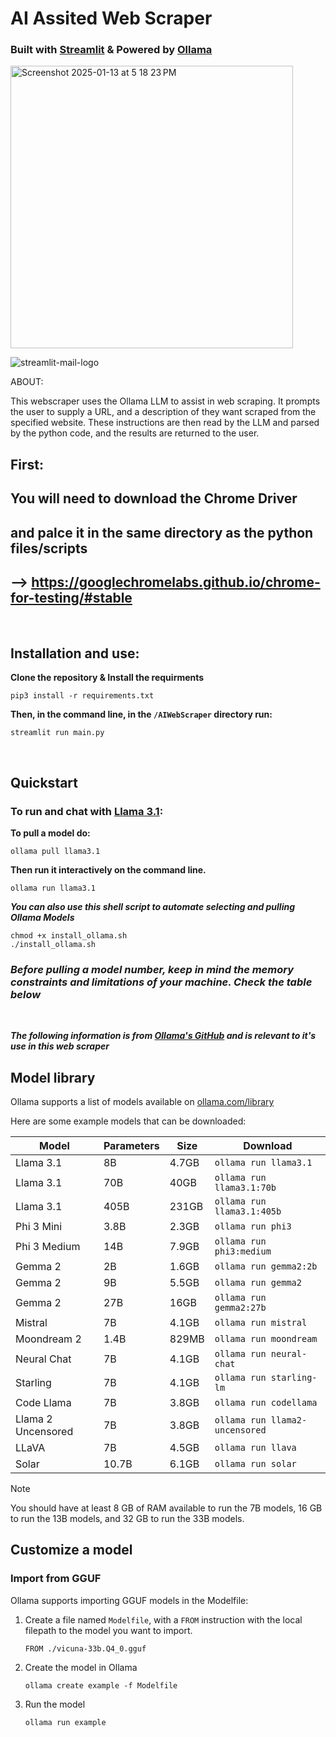 # AI Assited Web Scraper

### Built with [Streamlit](https://streamlit.io/)  & Powered by [Ollama](https://ollama.com/)

<img width="452" alt="Screenshot 2025-01-13 at 5 18 23 PM" src="https://github.com/user-attachments/assets/9509b333-d71f-4e77-b222-c7b3297f5b55" />


![streamlit-mail-logo](https://github.com/user-attachments/assets/2bb87c8e-11e8-4236-bf85-162b099e7189)





ABOUT:

This webscraper uses the Ollama LLM to assist in web scraping.
It prompts the user to supply a URL, and a description of they want scraped from the specified website.
These instructions are then read by the LLM and parsed by the python code, and the results are returned to the user.

## First:

## You will need to download the Chrome Driver 
## and palce it in the same directory as the python files/scripts
## --> https://googlechromelabs.github.io/chrome-for-testing/#stable

<br>


## Installation and use:
**Clone the repository & Install the requirments**
```shell
pip3 install -r requirements.txt
```

**Then, in the command line, in the `/AIWebScraper` directory run:**
```shell
streamlit run main.py
```

<br>

## Quickstart

### To run and chat with [Llama 3.1](https://ollama.com/library/llama3.1):


**To pull a model do:**
```shell
ollama pull llama3.1
```

**Then run it interactively on the command line.**
```shell
ollama run llama3.1
```

**_You can also use this shell script to automate selecting and pulling Ollama Models_**
```shell
chmod +x install_ollama.sh
./install_ollama.sh
```


### _Before pulling a model number, keep in mind the memory constraints and limitations of your machine. Check the table below_


<br>

**_The following information is from [Ollama's GitHub](https://github.com/ollama/ollama) and is relevant to it's use in this web scraper_**

## Model library

Ollama supports a list of models available on [ollama.com/library](https://ollama.com/library 'ollama model library')

Here are some example models that can be downloaded:

| Model              | Parameters | Size  | Download                       |
| ------------------ | ---------- | ----- | ------------------------------ |
| Llama 3.1          | 8B         | 4.7GB | `ollama run llama3.1`          |
| Llama 3.1          | 70B        | 40GB  | `ollama run llama3.1:70b`      |
| Llama 3.1          | 405B       | 231GB | `ollama run llama3.1:405b`     |
| Phi 3 Mini         | 3.8B       | 2.3GB | `ollama run phi3`              |
| Phi 3 Medium       | 14B        | 7.9GB | `ollama run phi3:medium`       |
| Gemma 2            | 2B         | 1.6GB | `ollama run gemma2:2b`         |
| Gemma 2            | 9B         | 5.5GB | `ollama run gemma2`            |
| Gemma 2            | 27B        | 16GB  | `ollama run gemma2:27b`        |
| Mistral            | 7B         | 4.1GB | `ollama run mistral`           |
| Moondream 2        | 1.4B       | 829MB | `ollama run moondream`         |
| Neural Chat        | 7B         | 4.1GB | `ollama run neural-chat`       |
| Starling           | 7B         | 4.1GB | `ollama run starling-lm`       |
| Code Llama         | 7B         | 3.8GB | `ollama run codellama`         |
| Llama 2 Uncensored | 7B         | 3.8GB | `ollama run llama2-uncensored` |
| LLaVA              | 7B         | 4.5GB | `ollama run llava`             |
| Solar              | 10.7B      | 6.1GB | `ollama run solar`             |

> [!NOTE]
> You should have at least 8 GB of RAM available to run the 7B models, 16 GB to run the 13B models, and 32 GB to run the 33B models.

## Customize a model

### Import from GGUF

Ollama supports importing GGUF models in the Modelfile:

1. Create a file named `Modelfile`, with a `FROM` instruction with the local filepath to the model you want to import.

   ```
   FROM ./vicuna-33b.Q4_0.gguf
   ```

2. Create the model in Ollama

   ```
   ollama create example -f Modelfile
   ```

3. Run the model

   ```
   ollama run example
   ```
